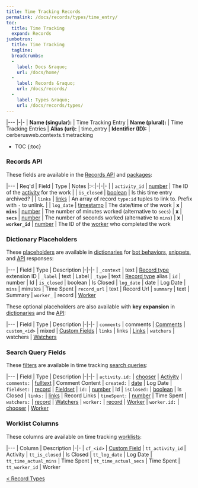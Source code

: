 ```yaml
---
title: Time Tracking Records
permalink: /docs/records/types/time_entry/
toc:
  title: Time Tracking
  expand: Records
jumbotron:
  title: Time Tracking
  tagline: 
  breadcrumbs:
  -
    label: Docs &raquo;
    url: /docs/home/
  -
    label: Records &raquo;
    url: /docs/records/
  -
    label: Types &raquo;
    url: /docs/records/types/
---
```


|---
|-|-
| **Name (singular):** | Time Tracking Entry
| **Name (plural):** | Time Tracking Entries
| **Alias (uri):** | time_entry
| **Identifier (ID):** | cerberusweb.contexts.timetracking

* TOC
{:toc}

### Records API

These fields are available in the [Records API](/docs/api/endpoints/records/) and [packages](/docs/packages/):

|---
| Req'd | Field | Type | Notes
|:-:|-|-|-
|   | `activity_id` | [number](/docs/records/fields/types/number/) | The ID of the [activity](/docs/records/types/timetracking_activity/) for the work 
|   | `is_closed` | [boolean](/docs/records/fields/types/boolean/) | Is this time entry archived? 
|   | `links` | [links](/docs/records/fields/types/links/) | An array of record `type:id` tuples to link to. Prefix with `-` to unlink. 
|   | `log_date` | [timestamp](/docs/records/fields/types/timestamp/) | The date/time of the work 
| **x** | **`mins`** | [number](/docs/records/fields/types/number/) | The number of minutes worked (alternative to `secs`) 
| **x** | **`secs`** | [number](/docs/records/fields/types/number/) | The number of seconds worked (alternative to `mins`) 
| **x** | **`worker_id`** | [number](/docs/records/fields/types/number/) | The ID of the [worker](/docs/records/types/worker/) who completed the work 

### Dictionary Placeholders

These [placeholders](/docs/bots/scripting/placeholders/) are available in [dictionaries](/docs/bots/behaviors/dictionaries/) for [bot behaviors](/docs/bots/behaviors/), [snippets](/docs/snippets/), and [API](/docs/api/) responses:

|---
| Field | Type | Description
|-|-|-
| `_context` | text | [Record type](/docs/records/types/) extension ID
| `_label` | text | Label
| `_type` | text | [Record type](/docs/records/types/) alias
| `id` | number | Id
| `is_closed` | boolean | Is Closed
| `log_date` | date | Log Date
| `mins` | minutes | Time Spent
| `record_url` | text | Record Url
| `summary` | text | Summary
| `worker_` | record | [Worker](/docs/records/types/worker/)

These optional placeholders are also available with **key expansion** in [dictionaries](/docs/bots/behaviors/dictionaries/key-expansion/) and the [API](/docs/api/responses/#expanding-keys-in-api-requests):

|---
| Field | Type | Description
|-|-|-
| `comments` | comments | [Comments](/docs/bots/behaviors/dictionaries/key-expansion/#comments)
| `custom_<id>` | mixed | [Custom Fields](/docs/bots/behaviors/dictionaries/key-expansion/#custom-fields)
| `links` | links | [Links](/docs/bots/behaviors/dictionaries/key-expansion/#links)
| `watchers` | watchers | [Watchers](/docs/bots/behaviors/dictionaries/key-expansion/#watchers)
	
### Search Query Fields

These [filters](/docs/search/filters/) are available in time tracking [search queries](/docs/search/):

|---
| Field | Type | Description
|-|-|-
| `activity.id:` | [chooser](/docs/search/filters/choosers/) | [Activity](/docs/records/types/timetracking_activity/)
| `comments:` | [fulltext](/docs/search/filters/fulltext/) | Comment Content
| `created:` | [date](/docs/search/filters/dates/) | Log Date
| `fieldset:` | [record](/docs/search/deep-search/) | [Fieldset](/docs/records/types/custom_fieldset/)
| `id:` | [number](/docs/search/filters/numbers/) | Id
| `isClosed:` | [boolean](/docs/search/filters/booleans/) | Is Closed
| `links:` | [links](/docs/search/filters/links/) | Record Links
| `timeSpent:` | [number](/docs/search/filters/numbers/) | Time Spent
| `watchers:` | [record](/docs/search/deep-search/) | [Watchers](/docs/records/types/worker/)
| `worker:` | [record](/docs/search/deep-search/) | [Worker](/docs/records/types/worker/)
| `worker.id:` | [chooser](/docs/search/filters/choosers/) | [Worker](/docs/records/types/worker/)
	
### Worklist Columns

These columns are available on time tracking [worklists](/docs/worklists/):

|---
| Column | Description
|-|-
| `cf_<id>` | [Custom Field](/docs/records/types/custom_field/)
| `tt_activity_id` | Activity
| `tt_is_closed` | Is Closed
| `tt_log_date` | Log Date
| `tt_time_actual_mins` | Time Spent
| `tt_time_actual_secs` | Time Spent
| `tt_worker_id` | Worker

<div class="section-nav">
	<div class="left">
		<a href="/docs/records/types/" class="prev">&lt; Record Types</a>
	</div>
	<div class="right align-right">
	</div>
</div>
<div class="clear"></div>